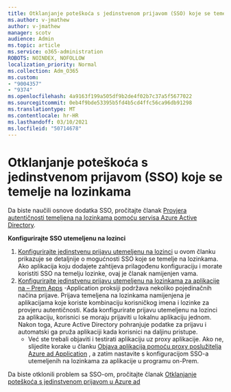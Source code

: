 ```yaml
---
title: Otklanjanje poteškoća s jedinstvenom prijavom (SSO) koje se temelje na lozinkama
ms.author: v-jmathew
author: v-jmathew
manager: scotv
audience: Admin
ms.topic: article
ms.service: o365-administration
ROBOTS: NOINDEX, NOFOLLOW
localization_priority: Normal
ms.collection: Adm_O365
ms.custom:
- "9004357"
- "9374"
ms.openlocfilehash: 4a9163f199a505df9b2de4f02b7c37a5f5677022
ms.sourcegitcommit: 0eb4f9bde53395b5fd4b5cd4ffc56ca96db91298
ms.translationtype: MT
ms.contentlocale: hr-HR
ms.lasthandoff: 03/10/2021
ms.locfileid: "50714678"
---
```

# <a name="troubleshoot-password-based-seamless-single-sign-on-sso-issues"></a>Otklanjanje poteškoća s jedinstvenom prijavom (SSO) koje se temelje na lozinkama

Da biste naučili osnove dodatka SSO, pročitajte članak [Provjera autentičnosti temeljena na lozinkama pomoću servisa Azure Active Directory](https://docs.microsoft.com/azure/active-directory/fundamentals/auth-password-based-sso).

**Konfigurirajte SSO utemeljenu na lozinci**

1. [Konfigurirajte jedinstvenu prijavu utemeljenu na lozinci](https://docs.microsoft.com/azure/active-directory/manage-apps/configure-password-single-sign-on-non-gallery-applications) u ovom članku prikazuje se detaljnije o mogućnosti SSO koje se temelje na lozinkama. Ako aplikacija koju dodajete zahtijeva prilagođenu konfiguraciju i morate koristiti SSO na temelju lozinke, ovaj je članak namijenjen vama.
2. [Konfigurirajte jedinstvenu prijavu utemeljenu na lozinkama za aplikacije na – Prem Apps](https://docs.microsoft.com/azure/active-directory/manage-apps/application-proxy-configure-single-sign-on-password-vaulting) -Application proksiji podržava nekoliko pojedinačnih načina prijave. Prijava temeljena na lozinkama namijenjena je aplikacijama koje koriste kombinaciju korisničkog imena i lozinke za provjeru autentičnosti. Kada konfigurirate prijavu utemeljenu na lozinci za aplikaciju, korisnici se moraju prijaviti u lokalnu aplikaciju jednom. Nakon toga, Azure Active Directory pohranjuje podatke za prijavu i automatski ga pruža aplikaciji kada korisnici na daljinu pristupe.
    - Već ste trebali objaviti i testirati aplikaciju uz proxy aplikacije. Ako ne, slijedite korake u članku [Objava aplikacija pomoću proxy poslužitelja Azure ad Application](https://docs.microsoft.com/azure/active-directory/manage-apps/application-proxy-add-on-premises-application) , a zatim nastavite s konfiguracijom SSO-a utemeljenih na lozinkama za aplikacije u programu on-Prem.

Da biste otklonili problem sa SSO-om, pročitajte članak [Otklanjanje poteškoća s jedinstvenom prijavom u Azure ad](https://docs.microsoft.com/azure/active-directory/manage-apps/troubleshoot-password-based-sso)

